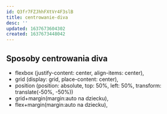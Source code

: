 ```yaml
---
id: Q3fr7FZJhhFXtVr4F3slB
title: centrowanie-diva
desc: ''
updated: 1637673604302
created: 1637673448042
---
```


## Sposoby centrowania diva

- flexbox (justify-content: center, align-items: center),
- grid (display: grid, place-content: center),
- position (position: absolute, top: 50%, left: 50%, transform: translate(-50%, -50%))
- grid+margin(margin:auto na dziecku),
- flex+margin(margin:auto na dziecku),
